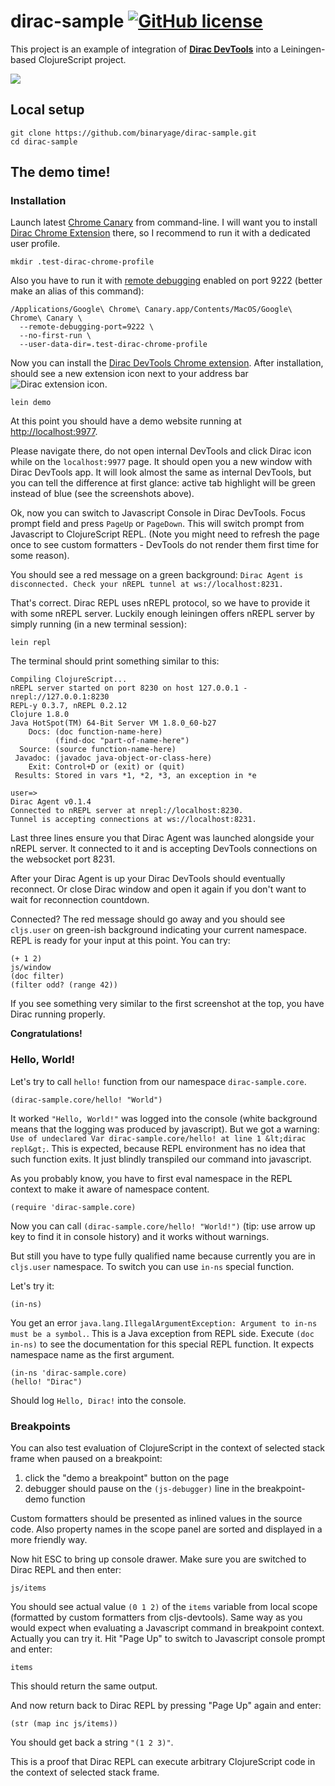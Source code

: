 # dirac-sample [![GitHub license](https://img.shields.io/github/license/binaryage/dirac-sample.svg)](license.txt)

This project is an example of integration of [**Dirac DevTools**](https://github.com/binaryage/dirac) into a
Leiningen-based ClojureScript project.

![](https://dl.dropboxusercontent.com/u/559047/dirac-repl-01.png)

## Local setup

    git clone https://github.com/binaryage/dirac-sample.git
    cd dirac-sample

## The demo time!

### Installation

Launch latest [Chrome Canary](https://www.google.com/chrome/browser/canary.html) from command-line.
I will want you to install [Dirac Chrome Extension](https://chrome.google.com/webstore/detail/dirac-devtools/kbkdngfljkchidcjpnfcgcokkbhlkogi) there,
so I recommend to run it with a dedicated user profile.

    mkdir .test-dirac-chrome-profile

Also you have to run it with [remote debugging](https://developer.chrome.com/devtools/docs/debugger-protocol)
enabled on port 9222 (better make an alias of this command):

    /Applications/Google\ Chrome\ Canary.app/Contents/MacOS/Google\ Chrome\ Canary \
      --remote-debugging-port=9222 \
      --no-first-run \
      --user-data-dir=.test-dirac-chrome-profile

Now you can install the [Dirac DevTools Chrome extension](https://chrome.google.com/webstore/detail/dirac-devtools/kbkdngfljkchidcjpnfcgcokkbhlkogi).
After installation, should see a new extension icon next to your address bar ![Dirac extension icon](https://dl.dropboxusercontent.com/u/559047/dirac-extension-icon.png).

    lein demo

At this point you should have a demo website running at [http://localhost:9977](http://localhost:9977).

Please navigate there, do not open internal DevTools and click Dirac icon while on the `localhost:9977` page.
It should open you a new window with Dirac DevTools app.
It will look almost the same as internal DevTools, but you can tell the difference at first glance: active tab highlight
will be green instead of blue (see the screenshots above).

Ok, now you can switch to Javascript Console in Dirac DevTools. Focus prompt field and press `PageUp` or `PageDown`.
This will switch prompt from Javascript to ClojureScript REPL. (Note you might need to refresh the page once to see
custom formatters - DevTools do not render them first time for some reason).

You should see a red message on a green background: `Dirac Agent is disconnected. Check your nREPL tunnel at ws://localhost:8231.`

That's correct. Dirac REPL uses nREPL protocol, so we have to provide it with some nREPL server.
Luckily enough leiningen offers nREPL server by simply running (in a new terminal session):

    lein repl

The terminal should print something similar to this:

    Compiling ClojureScript...
    nREPL server started on port 8230 on host 127.0.0.1 - nrepl://127.0.0.1:8230
    REPL-y 0.3.7, nREPL 0.2.12
    Clojure 1.8.0
    Java HotSpot(TM) 64-Bit Server VM 1.8.0_60-b27
        Docs: (doc function-name-here)
              (find-doc "part-of-name-here")
      Source: (source function-name-here)
     Javadoc: (javadoc java-object-or-class-here)
        Exit: Control+D or (exit) or (quit)
     Results: Stored in vars *1, *2, *3, an exception in *e

    user=>
    Dirac Agent v0.1.4
    Connected to nREPL server at nrepl://localhost:8230.
    Tunnel is accepting connections at ws://localhost:8231.

Last three lines ensure you that Dirac Agent was launched alongside your nREPL server. It connected to it and is accepting
DevTools connections on the websocket port 8231.

After your Dirac Agent is up your Dirac DevTools should eventually reconnect. Or close Dirac window and open it again if
you don't want to wait for reconnection countdown.

Connected? The red message should go away and you should see `cljs.user` on green-ish background indicating your
current namespace. REPL is ready for your input at this point. You can try:

    (+ 1 2)
    js/window
    (doc filter)
    (filter odd? (range 42))

If you see something very similar to the first screenshot at the top, you have Dirac running properly.

**Congratulations!**

### Hello, World!

Let's try to call `hello!` function from our namespace `dirac-sample.core`.

    (dirac-sample.core/hello! "World")

It worked `"Hello, World!"` was logged into the console (white background means that the logging was produced by javascript).
But we got a warning: `Use of undeclared Var dirac-sample.core/hello! at line 1 &lt;dirac repl&gt;`.
This is expected, because REPL environment has no idea that such function exits. It just blindly transpiled our command into javascript.

As you probably know, you have to first eval namespace in the REPL context to make it aware of namespace content.

    (require 'dirac-sample.core)

Now you can call `(dirac-sample.core/hello! "World!")` (tip: use arrow up key to find it in console history) and it works without warnings.

But still you have to type fully qualified name because currently you are in `cljs.user` namespace. To switch you can use `in-ns` special function.

Let's try it:

    (in-ns)

You get an error `java.lang.IllegalArgumentException: Argument to in-ns must be a symbol.`. This is a Java exception from REPL side.
 Execute `(doc in-ns)` to see the documentation for this special REPL function. It expects namespace name as the first argument.

    (in-ns 'dirac-sample.core)
    (hello! "Dirac")

Should log `Hello, Dirac!` into the console.

### Breakpoints

You can also test evaluation of ClojureScript in the context of selected stack frame when paused on a breakpoint:

1. click the "demo a breakpoint" button on the page
2. debugger should pause on the `(js-debugger)` line in the breakpoint-demo function

Custom formatters should be presented as inlined values in the source code.
Also property names in the scope panel are sorted and displayed in a more friendly way.

Now hit ESC to bring up console drawer. Make sure you are switched to Dirac REPL and then enter:

    js/items

You should see actual value `(0 1 2)` of the `items` variable from local scope (formatted by custom formatters from cljs-devtools).
Same way as you would expect when evaluating a Javascript command in breakpoint context. Actually you can try it.
Hit "Page Up" to switch to Javascript console prompt and enter:

    items

This should return the same output.

And now return back to Dirac REPL by pressing "Page Up" again and enter:

    (str (map inc js/items))

You should get back a string `"(1 2 3)"`.

This is a proof that Dirac REPL can execute arbitrary ClojureScript code in the context of selected stack frame.